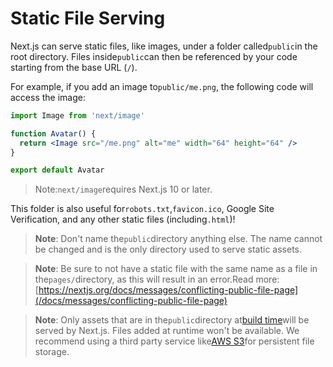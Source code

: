 # Static File Serving

Next.js can serve static files, like images, under a folder called`public`in the root directory. Files inside`public`can then be referenced by your code starting from the base URL (`/`).

For example, if you add an image to`public/me.png`, the following code will access the image:

```jsx
import Image from 'next/image'

function Avatar() {
  return <Image src="/me.png" alt="me" width="64" height="64" />
}

export default Avatar

```

> Note:`next/image`requires Next.js 10 or later.

This folder is also useful for`robots.txt`,`favicon.ico`, Google Site Verification, and any other static files (including`.html`)!

> **Note**: Don't name the`public`directory anything else. The name cannot be changed and is the only directory used to serve static assets.

> **Note**: Be sure to not have a static file with the same name as a file in the`pages/`directory, as this will result in an error.Read more:[https://nextjs.org/docs/messages/conflicting-public-file-page](/docs/messages/conflicting-public-file-page)

> **Note**: Only assets that are in the`public`directory at[build time](/docs/guide/api-reference/cli#build)will be served by Next.js. Files added at runtime won't be available. We recommend using a third party service like[AWS S3](https://aws.amazon.com/s3/)for persistent file storage.
